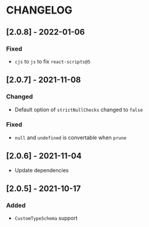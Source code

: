 # CHANGELOG

## [2.0.8] - 2022-01-06
### Fixed
- `cjs` to `js` to fix `react-scripts@5`

## [2.0.7] - 2021-11-08
### Changed
- Default option of `strictNullChecks` changed to `false`
### Fixed
- `null` and `undefined` is convertable when `prune`

## [2.0.6] - 2021-11-04
- Update dependencies
## [2.0.5] - 2021-10-17
### Added
- `CustomTypeSchema` support